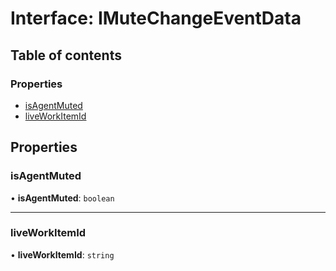 # Interface: IMuteChangeEventData

## Table of contents

### Properties

-   [isAgentMuted](IMuteChangeEventData.md#isagentmuted)
-   [liveWorkItemId](IMuteChangeEventData.md#liveworkitemid)

## Properties

### isAgentMuted

• **isAgentMuted**: `boolean`



---

### liveWorkItemId

• **liveWorkItemId**: `string`


